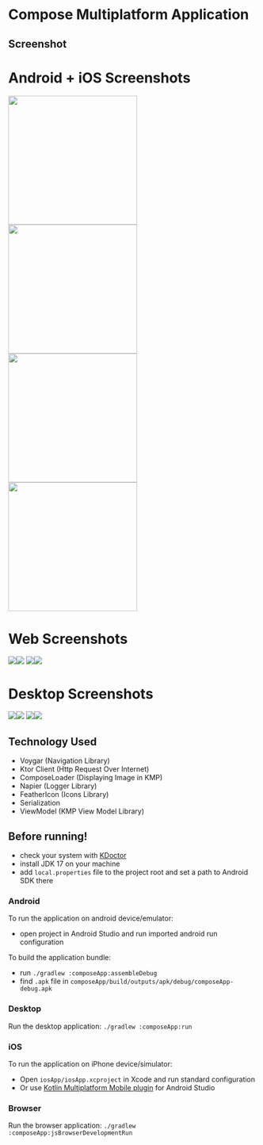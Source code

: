 # Compose Multiplatform Application

## Screenshot
# Android + iOS Screenshots
<img src="https://github.com/KhubaibKhan4/Wallpaper-KMP/blob/master/screenshots/1.png" width="260px" /><img src="https://github.com/KhubaibKhan4/Wallpaper-KMP/blob/master/screenshots/2.png" width="260px" />
<img src="https://github.com/KhubaibKhan4/Wallpaper-KMP/blob/master/screenshots/11.png" width="260px" /><img src="https://github.com/KhubaibKhan4/Wallpaper-KMP/blob/master/screenshots/22.png" width="260px" />

# Web Screenshots
<img src="https://github.com/KhubaibKhan4/Wallpaper-KMP/blob/master/screenshots/3.png"/><img src="https://github.com/KhubaibKhan4/Wallpaper-KMP/blob/master/screenshots/4.png"  />
<img src="https://github.com/KhubaibKhan4/Wallpaper-KMP/blob/master/screenshots/33.png"/><img src="https://github.com/KhubaibKhan4/Wallpaper-KMP/blob/master/screenshots/44.png"  />

# Desktop Screenshots
<img src="https://github.com/KhubaibKhan4/Wallpaper-KMP/blob/master/screenshots/5.png"/><img src="https://github.com/KhubaibKhan4/Wallpaper-KMP/blob/master/screenshots/6.png" />
<img src="https://github.com/KhubaibKhan4/Wallpaper-KMP/blob/master/screenshots/55.png"/><img src="https://github.com/KhubaibKhan4/Wallpaper-KMP/blob/master/screenshots/66.png" />

## Technology Used
- Voygar (Navigation Library)
- Ktor Client (Http Request Over Internet)
- ComposeLoader (Displaying Image in KMP)
- Napier (Logger Library)
- FeatherIcon (Icons Library)
- Serialization 
- ViewModel (KMP View Model Library)

## Before running!
 - check your system with [KDoctor](https://github.com/Kotlin/kdoctor)
 - install JDK 17 on your machine
 - add `local.properties` file to the project root and set a path to Android SDK there

### Android
To run the application on android device/emulator:  
 - open project in Android Studio and run imported android run configuration

To build the application bundle:
 - run `./gradlew :composeApp:assembleDebug`
 - find `.apk` file in `composeApp/build/outputs/apk/debug/composeApp-debug.apk`

### Desktop
Run the desktop application: `./gradlew :composeApp:run`

### iOS
To run the application on iPhone device/simulator:
 - Open `iosApp/iosApp.xcproject` in Xcode and run standard configuration
 - Or use [Kotlin Multiplatform Mobile plugin](https://plugins.jetbrains.com/plugin/14936-kotlin-multiplatform-mobile) for Android Studio

### Browser
Run the browser application: `./gradlew :composeApp:jsBrowserDevelopmentRun`


